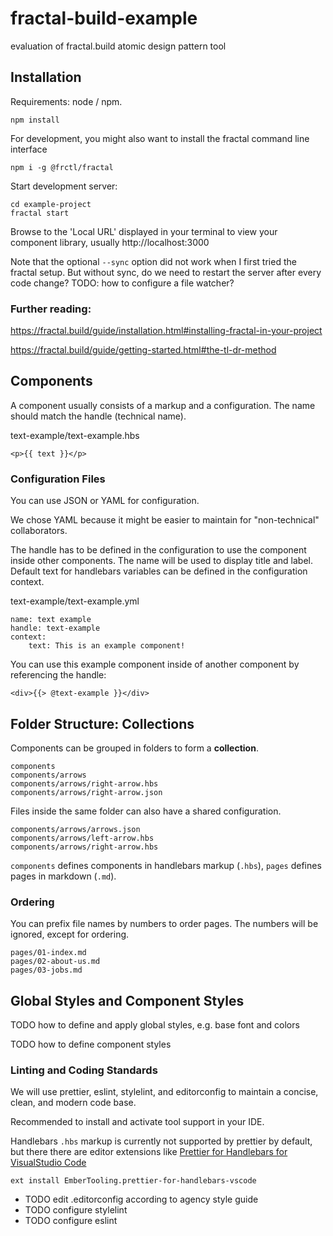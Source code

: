 # fractal-build-example
evaluation of fractal.build atomic design pattern tool

## Installation

Requirements: node / npm.

`npm install`

For development, you might also want to install the fractal command line interface

`npm i -g @frctl/fractal`

Start development server:

```
cd example-project
fractal start
```

Browse to the 'Local URL' displayed in your terminal to view your component library, usually
http://localhost:3000

Note that the optional `--sync` option did not work when I first tried the fractal setup.
But without sync, do we need to restart the server after every code change?
TODO: how to configure a file watcher?

### Further reading:

https://fractal.build/guide/installation.html#installing-fractal-in-your-project

https://fractal.build/guide/getting-started.html#the-tl-dr-method

## Components

A component usually consists of a markup and a configuration.
The name should match the handle (technical name).

text-example/text-example.hbs

```
<p>{{ text }}</p>
```

### Configuration Files

You can use JSON or YAML for configuration.

We chose YAML because it might be easier to maintain for "non-technical" collaborators.

The handle has to be defined in the configuration to use the component inside other components.
The name will be used to display title and label.
Default text for handlebars variables can be defined in the configuration context.

text-example/text-example.yml

```
name: text example
handle: text-example
context:
    text: This is an example component!
```

You can use this example component inside of another component by referencing the handle:

```
<div>{{> @text-example }}</div>
```

## Folder Structure: Collections

Components can be grouped in folders to form a **collection**.

```
components
components/arrows
components/arrows/right-arrow.hbs
components/arrows/right-arrow.json
```

Files inside the same folder can also have a shared configuration.

```
components/arrows/arrows.json
components/arrows/left-arrow.hbs
components/arrows/right-arrow.hbs
```

`components` defines components in handlebars markup (`.hbs`),
`pages` defines pages in markdown (`.md`).

### Ordering

You can prefix file names by numbers to order pages.
The numbers will be ignored, except for ordering.

```
pages/01-index.md
pages/02-about-us.md
pages/03-jobs.md
```

## Global Styles and Component Styles

TODO how to define and apply global styles, e.g. base font and colors

TODO how to define component styles

### Linting and Coding Standards

We will use prettier, eslint, stylelint, and editorconfig
to maintain a concise, clean, and modern code base.

Recommended to install and activate tool support in your IDE.

Handlebars `.hbs` markup is currently not supported by prettier by default,
but there there are editor extensions like
[Prettier for Handlebars for VisualStudio Code](https://marketplace.visualstudio.com/items?itemName=EmberTooling.prettier-for-handlebars-vscode)

`ext install EmberTooling.prettier-for-handlebars-vscode`

* TODO edit .editorconfig according to agency style guide
* TODO configure stylelint
* TODO configure eslint
